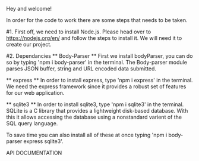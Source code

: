 Hey and welcome!

In order for the code to work there are some steps that needs to be taken.

#1. First off, we need to install Node.js.
Please head over to https://nodejs.org/en/ and follow the steps to install it.
We will need it to create our project.

#2. Dependancies
** Body-Parser **
First we install bodyParser, you can do so by typing 'npm i body-parser'
in the terminal. The Body-parser module parses JSON buffer, string and URL encoded
data submitted.

** express **
In order to install express, type 'npm i express' in the terminal.
We need the express framework since it provides a robust set of features for our web application.

** sqlite3 **
In order to install sqlite3, type 'npm i sqlite3' in the terminal.
SQLite is a C library that provides a lightweight disk-based database.
With this it allows accessing the database using a nonstandard varient of
the SQL query language.

To save time you can also install all of these at once typing 'npm i body-parser express sqlite3'.

API DOCUMENTATION
